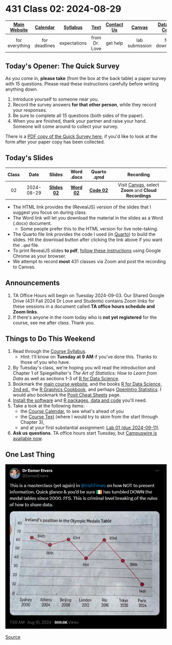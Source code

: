 # 431 Class 02: 2024-08-29

[Main Website](https://thomaselove.github.io/431-2024/) | [Calendar](https://thomaselove.github.io/431-2024/calendar.html) | [Syllabus](https://thomaselove.github.io/431-syllabus-2024/) | [Text](https://thomaselove.github.io/431-book/) | [Contact Us](https://thomaselove.github.io/431-2024/contact.html) | [Canvas](https://canvas.case.edu) | [Data and Code](https://github.com/THOMASELOVE/431-data)
:-----------: | :--------------: | :----------: | :---------: | :-------------: | :-----------: | :------------:
for everything | for deadlines | expectations | from Dr. Love | get help | lab submission | for downloads

## Today's Opener: The Quick Survey

As you come in, **please take** (from the box at the back table) a paper survey with 15 questions. Please read these instructions carefully before writing anything down.

1. Introduce yourself to someone near you.
2. Record the survey answers **for that other person**, while they record your responses.
3. Be sure to complete all 15 questions (both sides of the paper).
4. When you are finished, thank your partner and raise your hand. Someone will come around to collect your survey.

There is a [PDF copy of the Quick Survey here](431_surveyhandout_1perstudent_2024-08-29.pdf), if you'd like to look at the form after your paper copy has been collected.

## Today's Slides

Class | Date | Slides | Word .docx | Quarto .qmd | Recording
:---: | :--------: | :------: | :------: | :------: | :-------------:
02 | 2024-08-29 | **[Slides 02](https://thomaselove.github.io/431-slides-2024/class02.html)** | **[Word 02](https://thomaselove.github.io/431-slides-2024/class02w.docx)** | **[Code 02](https://github.com/THOMASELOVE/431-slides-2024/blob/main/class02.qmd)** | Visit [Canvas](https://canvas.case.edu/), select **Zoom** and **Cloud Recordings**

- The HTML link provides the (RevealJS) version of the slides that I suggest you focus on during class.
- The Word link will let you download the material in the slides as a Word (.docx) document.
    - Some people prefer this to the HTML version for live note-taking.
- The Quarto file link provides the code I used (in [Quarto](https://quarto.org/)) to build the slides. Hit the download button after clicking the link above if you want the `.qmd` file.
- To print RevealJS slides **to pdf**, [follow these instructions](https://quarto.org/docs/presentations/revealjs/presenting.html#print-to-pdf) using Google Chrome as your browser.
- We attempt to record **most** 431 classes via Zoom and post the recording to Canvas.

## Announcements

1. TA Office Hours will begin on Tuesday 2024-09-03. Our Shared Google Drive (431 Fall 2024 Dr Love and Students) contains Zoom links for these sessions in a document called **TA office hours schedule and Zoom links**.
2. If there's anyone in the room today who is **not yet registered** for the course, see me after class. Thank you.

## Things to Do This Weekend

1. Read through the [Course Syllabus](https://thomaselove.github.io/431-syllabus-2024/).
    - Hint: I'll know on **Tuesday at 9 AM** if you've done this. Thanks to those of you who have.
2. By Tuesday's class, we're hoping you will read the introduction and Chapter 1 of Spiegelhalter's *The Art of Statistics: How to Learn from Data* as well as sections 1-3 of [R for Data Science](https://r4ds.hadley.nz/).
3. Bookmark the [main course website](https://thomaselove.github.io/431-2024/), and the books [R for Data Science, 2nd ed.](https://r4ds.hadley.nz/), the [R Graphics Cookbook](https://r-graphics.org/), and perhaps [OpenIntro Statistics](https://www.openintro.org/book/os/). I would also bookmark the [Posit Cheat Sheets](https://posit.co/resources/cheatsheets/) page.
4. [Install the software](https://thomaselove.github.io/431-2024/software.html) and [R packages, data and code](https://thomaselove.github.io/431-2024/software.html#installing-r-packages-and-datacode-for-431) you'll need.
5. Take a look at the following items:
    - the [Course Calendar](https://thomaselove.github.io/431-2024/calendar.html), to see what's ahead of you
    - the [Course Text](https://thomaselove.github.io/431-book/) (where I would try to skim from the start through Chapter 3),
    - and at your first substantial assignment: [Lab 01 (due 2024-09-11)](https://github.com/THOMASELOVE/431-labs-2024).
6. **Ask us questions**. TA office hours start Tuesday, but [Campuswire is available now](https://thomaselove.github.io/431-2024/campuswire.html).

## One Last Thing

![](https://github.com/THOMASELOVE/431-classes-2024/blob/main/class02/Eivers_2024-08-10.png)

[Source](https://x.com/EemerEivers/status/1822239148519890981)
